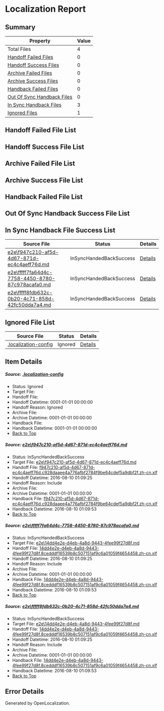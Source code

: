 # <a name='report-top'></a> Localization Report

## Summary
 Property | Value 
 -------- | ----- 
 Total Files | 4
[ Handoff Failed Files ](#handoff-failed-list)| 0
[ Handoff Success Files ](#handoff-success-list)| 0
[ Archive Failed Files ](#archive-failed-list)| 0
[ Archive Success Files ](#archive-success-list)| 0
[ Handback Failed Files ](#handback-failed-list)| 0
[ Out Of Sync Handback Files ](#outofsync-handback-success-list)| 0
[ In Sync Handback Files ](#insync-handback-success-list)| 3
[ Ignored Files ](#ignored-list)| 1

## <a name='handoff-failed-list'></a> Handoff Failed File List

## <a name='handoff-success-list'></a> Handoff Success File List

## <a name='archive-failed-list'></a> Archive Failed File List

## <a name='archive-success-list'></a> Archive Success File List

## <a name='handback-failed-list'></a> Handback Failed File List

## <a name='outofsync-handback-success-list'></a> Out Of Sync Handback Success File List

## <a name='insync-handback-success-list'></a> In Sync Handback File Success List
 Source File | Status | Details 
 ----------- | ------ | ------- 
 [e2e\f947c210-af5d-4d67-871d-ec4c4aeff76d.md](https://github.com/OpenLocalizationTestOrg/oltest/blob/2f39255333185f7ae6fda05090d1e44659d66345/e2e/f947c210-af5d-4d67-871d-ec4c4aeff76d.md) | InSyncHandedBackSuccess | [Details](#101413f77bbb80defd6d1adf8a96214e60c0d3531)
 [e2e\fffff7fa64d4c-7758-4450-8780-87c978acafa0.md](https://github.com/OpenLocalizationTestOrg/oltest/blob/c734ca36cbad3411783c7e681a35cb01e06a886c/e2e/fffff7fa64d4c-7758-4450-8780-87c978acafa0.md) | InSyncHandedBackSuccess | [Details](#715ca01cbfcb8fd6c668e81141022d8fa07410e42)
 [e2e\fffff8fdb632c-0b20-4c71-858d-42fc50dda7a4.md](https://github.com/OpenLocalizationTestOrg/oltest/blob/c734ca36cbad3411783c7e681a35cb01e06a886c/e2e/fffff8fdb632c-0b20-4c71-858d-42fc50dda7a4.md) | InSyncHandedBackSuccess | [Details](#715ca01cbfcb8fd6c668e81141022d8fa07410e43)

## <a name='ignored-list'></a> Ignored File List
 Source File | Status | Details 
 ----------- | ------ | ------- 
 [.localization-config](https://github.com/OpenLocalizationTestOrg/oltest/blob/c734ca36cbad3411783c7e681a35cb01e06a886c/.localization-config) | Ignored | [Details](#3d4f252ac210baf56311d7e97dcc2db10974dbd20)

## Item Details
##### <a name='3d4f252ac210baf56311d7e97dcc2db10974dbd20'></a> Source: [.localization-config](https://github.com/OpenLocalizationTestOrg/oltest/blob/c734ca36cbad3411783c7e681a35cb01e06a886c/.localization-config)
* Status: Ignored
* Target File: 
* Handoff File: 
* Handoff Datetime: 0001-01-01 00:00:00
* Handoff Reason: Ignored
* Archive File: 
* Archive Datetime: 0001-01-01 00:00:00
* Handback File: 
* Handback Datetime: 0001-01-01 00:00:00
* [Back to Top](#report-top)

##### <a name='101413f77bbb80defd6d1adf8a96214e60c0d3531'></a> Source: [e2e\f947c210-af5d-4d67-871d-ec4c4aeff76d.md](https://github.com/OpenLocalizationTestOrg/oltest/blob/2f39255333185f7ae6fda05090d1e44659d66345/e2e/f947c210-af5d-4d67-871d-ec4c4aeff76d.md)
* Status: InSyncHandedBackSuccess
* Target File: [e2e\f947c210-af5d-4d67-871d-ec4c4aeff76d.md](https://github.com/OpenLocalizationTestOrg/ol-test-zhcn/blob/750c42c7e7c06e2c5db3e70823dccfad71a5222f/e2e/f947c210-af5d-4d67-871d-ec4c4aeff76d.md)
* Handoff File: [f947c210-af5d-4d67-871d-ec4c4aeff76d.c928daaee4a776afbf2784f9be64cdef5a9dbf2f.zh-cn.xlf](https://github.com/OpenLocalizationTestOrg/olhandoff-e2e/blob/1d0e728b39fcc34ba4d56a313025ff6b250ee807/ol-handoff/OpenLocalizationTestOrg/ol-test-zhcn/ci/ht/f947c210-af5d-4d67-871d-ec4c4aeff76d.c928daaee4a776afbf2784f9be64cdef5a9dbf2f.zh-cn.xlf)
* Handoff Datetime: 2016-08-10 01:09:25
* Handoff Reason: Include
* Archive File: 
* Archive Datetime: 0001-01-01 00:00:00
* Handback File: [f947c210-af5d-4d67-871d-ec4c4aeff76d.c928daaee4a776afbf2784f9be64cdef5a9dbf2f.zh-cn.xlf](https://github.com/OpenLocalizationTestOrg/olhandback-e2e/blob/20b104518ae1b2f5095d2a7044d4e23712176045/ol-handback/OpenLocalizationTestOrg/ol-test-zhcn/ci/ht/f947c210-af5d-4d67-871d-ec4c4aeff76d.c928daaee4a776afbf2784f9be64cdef5a9dbf2f.zh-cn.xlf)
* Handback Datetime: 2016-08-10 01:09:53
* [Back to Top](#report-top)

##### <a name='715ca01cbfcb8fd6c668e81141022d8fa07410e42'></a> Source: [e2e\fffff7fa64d4c-7758-4450-8780-87c978acafa0.md](https://github.com/OpenLocalizationTestOrg/oltest/blob/c734ca36cbad3411783c7e681a35cb01e06a886c/e2e/fffff7fa64d4c-7758-4450-8780-87c978acafa0.md)
* Status: InSyncHandedBackSuccess
* Target File: [e2e\14dd4e2e-d4eb-4a8d-9443-4fee99f27d8f.md](https://github.com/OpenLocalizationTestOrg/ol-test-zhcn/blob/750c42c7e7c06e2c5db3e70823dccfad71a5222f/e2e/14dd4e2e-d4eb-4a8d-9443-4fee99f27d8f.md)
* Handoff File: [14dd4e2e-d4eb-4a8d-9443-4fee99f27d8f.8cedddf16539b8c507151af9c6a01059f4654458.zh-cn.xlf](https://github.com/OpenLocalizationTestOrg/olhandoff-e2e/blob/1d0e728b39fcc34ba4d56a313025ff6b250ee807/ol-handoff/OpenLocalizationTestOrg/ol-test-zhcn/ci/ht/14dd4e2e-d4eb-4a8d-9443-4fee99f27d8f.8cedddf16539b8c507151af9c6a01059f4654458.zh-cn.xlf)
* Handoff Datetime: 2016-08-10 01:09:25
* Handoff Reason: Include
* Archive File: 
* Archive Datetime: 0001-01-01 00:00:00
* Handback File: [14dd4e2e-d4eb-4a8d-9443-4fee99f27d8f.8cedddf16539b8c507151af9c6a01059f4654458.zh-cn.xlf](https://github.com/OpenLocalizationTestOrg/olhandback-e2e/blob/20b104518ae1b2f5095d2a7044d4e23712176045/ol-handback/OpenLocalizationTestOrg/ol-test-zhcn/ci/ht/14dd4e2e-d4eb-4a8d-9443-4fee99f27d8f.8cedddf16539b8c507151af9c6a01059f4654458.zh-cn.xlf)
* Handback Datetime: 2016-08-10 01:09:53
* [Back to Top](#report-top)

##### <a name='715ca01cbfcb8fd6c668e81141022d8fa07410e43'></a> Source: [e2e\fffff8fdb632c-0b20-4c71-858d-42fc50dda7a4.md](https://github.com/OpenLocalizationTestOrg/oltest/blob/c734ca36cbad3411783c7e681a35cb01e06a886c/e2e/fffff8fdb632c-0b20-4c71-858d-42fc50dda7a4.md)
* Status: InSyncHandedBackSuccess
* Target File: [e2e\14dd4e2e-d4eb-4a8d-9443-4fee99f27d8f.md](https://github.com/OpenLocalizationTestOrg/ol-test-zhcn/blob/750c42c7e7c06e2c5db3e70823dccfad71a5222f/e2e/14dd4e2e-d4eb-4a8d-9443-4fee99f27d8f.md)
* Handoff File: [14dd4e2e-d4eb-4a8d-9443-4fee99f27d8f.8cedddf16539b8c507151af9c6a01059f4654458.zh-cn.xlf](https://github.com/OpenLocalizationTestOrg/olhandoff-e2e/blob/1d0e728b39fcc34ba4d56a313025ff6b250ee807/ol-handoff/OpenLocalizationTestOrg/ol-test-zhcn/ci/ht/14dd4e2e-d4eb-4a8d-9443-4fee99f27d8f.8cedddf16539b8c507151af9c6a01059f4654458.zh-cn.xlf)
* Handoff Datetime: 2016-08-10 01:09:25
* Handoff Reason: Include
* Archive File: 
* Archive Datetime: 0001-01-01 00:00:00
* Handback File: [14dd4e2e-d4eb-4a8d-9443-4fee99f27d8f.8cedddf16539b8c507151af9c6a01059f4654458.zh-cn.xlf](https://github.com/OpenLocalizationTestOrg/olhandback-e2e/blob/20b104518ae1b2f5095d2a7044d4e23712176045/ol-handback/OpenLocalizationTestOrg/ol-test-zhcn/ci/ht/14dd4e2e-d4eb-4a8d-9443-4fee99f27d8f.8cedddf16539b8c507151af9c6a01059f4654458.zh-cn.xlf)
* Handback Datetime: 2016-08-10 01:09:53
* [Back to Top](#report-top)


## Error Details

Generated by OpenLocalization.
